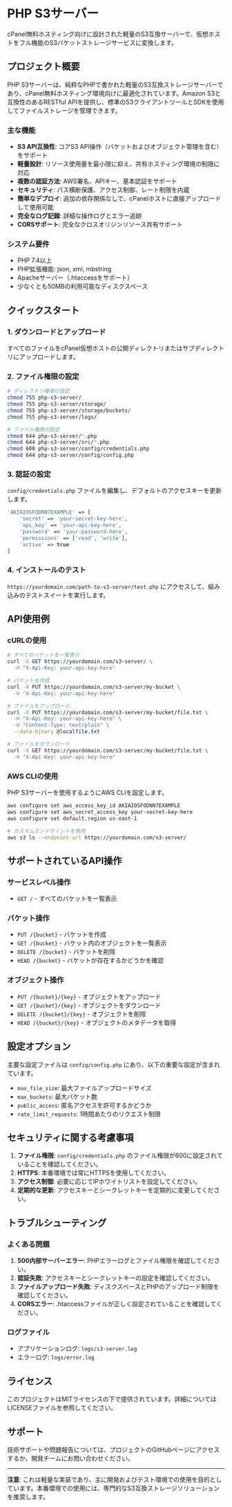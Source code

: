 # PHP S3サーバー

cPanel無料ホスティング向けに設計された軽量のS3互換サーバーで、仮想ホストをフル機能のS3バケットストレージサービスに変換します。

## プロジェクト概要

PHP S3サーバーは、純粋なPHPで書かれた軽量のS3互換ストレージサーバーであり、cPanel無料ホスティング環境向けに最適化されています。Amazon S3と互換性のあるRESTful APIを提供し、標準のS3クライアントツールとSDKを使用してファイルストレージを管理できます。

### 主な機能

- **S3 API互換性**: コアS3 API操作（バケットおよびオブジェクト管理を含む）をサポート
- **軽量設計**: リソース使用量を最小限に抑え、共有ホスティング環境の制限に対応
- **複数の認証方法**: AWS署名、APIキー、基本認証をサポート
- **セキュリティ**: パス横断保護、アクセス制御、レート制限を内蔵
- **簡単なデプロイ**: 追加の依存関係なしで、cPanelホストに直接アップロードして使用可能
- **完全なログ記録**: 詳細な操作ログとエラー追跡
- **CORSサポート**: 完全なクロスオリジンリソース共有サポート

### システム要件

- PHP 7.4以上
- PHP拡張機能: json, xml, mbstring
- Apacheサーバー（.htaccessをサポート）
- 少なくとも50MBの利用可能なディスクスペース

## クイックスタート

### 1. ダウンロードとアップロード

すべてのファイルをcPanel仮想ホストの公開ディレクトリまたはサブディレクトリにアップロードします。

### 2. ファイル権限の設定

```bash
# ディレクトリ権限の設定
chmod 755 php-s3-server/
chmod 755 php-s3-server/storage/
chmod 755 php-s3-server/storage/buckets/
chmod 755 php-s3-server/logs/

# ファイル権限の設定
chmod 644 php-s3-server/*.php
chmod 644 php-s3-server/src/*.php
chmod 600 php-s3-server/config/credentials.php
chmod 644 php-s3-server/config/config.php
```

### 3. 認証の設定

`config/credentials.php` ファイルを編集し、デフォルトのアクセスキーを更新します。

```php
'AKIAIOSFODNN7EXAMPLE' => [
    'secret' => 'your-secret-key-here',
    'api_key' => 'your-api-key-here',
    'password' => 'your-password-here',
    'permissions' => ['read', 'write'],
    'active' => true
]
```

### 4. インストールのテスト

`https://yourdomain.com/path-to-s3-server/test.php` にアクセスして、組み込みのテストスイートを実行します。

## API使用例

### cURLの使用

```bash
# すべてのバケットを一覧表示
curl -X GET https://yourdomain.com/s3-server/ \
  -H "X-Api-Key: your-api-key-here"

# バケットを作成
curl -X PUT https://yourdomain.com/s3-server/my-bucket \
  -H "X-Api-Key: your-api-key-here"

# ファイルをアップロード
curl -X PUT https://yourdomain.com/s3-server/my-bucket/file.txt \
  -H "X-Api-Key: your-api-key-here" \
  -H "Content-Type: text/plain" \
  --data-binary @localfile.txt

# ファイルをダウンロード
curl -X GET https://yourdomain.com/s3-server/my-bucket/file.txt \
  -H "X-Api-Key: your-api-key-here"
```

### AWS CLIの使用

PHP S3サーバーを使用するようにAWS CLIを設定します。

```bash
aws configure set aws_access_key_id AKIAIOSFODNN7EXAMPLE
aws configure set aws_secret_access_key your-secret-key-here
aws configure set default.region us-east-1

# カスタムエンドポイントを使用
aws s3 ls --endpoint-url https://yourdomain.com/s3-server/
```

## サポートされているAPI操作

### サービスレベル操作
- `GET /` - すべてのバケットを一覧表示

### バケット操作
- `PUT /{bucket}` - バケットを作成
- `GET /{bucket}` - バケット内のオブジェクトを一覧表示
- `DELETE /{bucket}` - バケットを削除
- `HEAD /{bucket}` - バケットが存在するかどうかを確認

### オブジェクト操作
- `PUT /{bucket}/{key}` - オブジェクトをアップロード
- `GET /{bucket}/{key}` - オブジェクトをダウンロード
- `DELETE /{bucket}/{key}` - オブジェクトを削除
- `HEAD /{bucket}/{key}` - オブジェクトのメタデータを取得

## 設定オプション

主要な設定ファイルは `config/config.php` にあり、以下の重要な設定が含まれています。

- `max_file_size`: 最大ファイルアップロードサイズ
- `max_buckets`: 最大バケット数
- `public_access`: 匿名アクセスを許可するかどうか
- `rate_limit_requests`: 1時間あたりのリクエスト制限

## セキュリティに関する考慮事項

1. **ファイル権限**: `config/credentials.php` のファイル権限が600に設定されていることを確認してください。
2. **HTTPS**: 本番環境では常にHTTPSを使用してください。
3. **アクセス制御**: 必要に応じてIPホワイトリストを設定してください。
4. **定期的な更新**: アクセスキーとシークレットキーを定期的に変更してください。

## トラブルシューティング

### よくある問題

1. **500内部サーバーエラー**: PHPエラーログとファイル権限を確認してください。
2. **認証失敗**: アクセスキーとシークレットキーの設定を確認してください。
3. **ファイルアップロード失敗**: ディスクスペースとPHPのアップロード制限を確認してください。
4. **CORSエラー**: .htaccessファイルが正しく設定されていることを確認してください。

### ログファイル

- アプリケーションログ: `logs/s3-server.log`
- エラーログ: `logs/error.log`

## ライセンス

このプロジェクトはMITライセンスの下で提供されています。詳細についてはLICENSEファイルを参照してください。

## サポート

技術サポートや問題報告については、プロジェクトのGitHubページにアクセスするか、開発チームにお問い合わせください。

---

**注意**: これは軽量な実装であり、主に開発およびテスト環境での使用を目的としています。本番環境での使用には、専門的なS3互換ストレージソリューションを推奨します。

